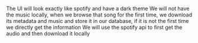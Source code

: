 The UI will look exactly like spotify and have a dark theme
We will not have the music locally, when we browse that song for the first time, we download its metadata and music and store it in our database, if it is not the first time we directly get the information
We will use the spotify api to first get the audio and then download it locally